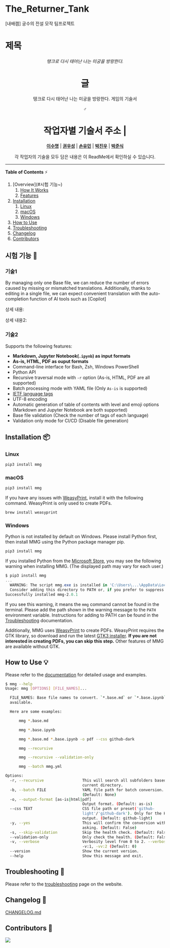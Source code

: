 # The_Returner_Tank
[내배캠] 궁수의 전설 모작 팀프로젝트

# 제목
<div align="center" markdown>
  <h6> 탱크로 다시 태어난 나는 미궁을 방랑한다. </h6>
</div>

<div align="center" markdown>
  
# 글
탱크로 다시 태어난 나는 미궁을 방랑한다. 게임의 기술서

♂️
# 작업자별 기술서 주소 |
[**이수명**](https://github.com/ryul1206/multilingual-markdown/blob/main/README.fr.md) |
[**권우성**](https://github.com/ryul1206/multilingual-markdown/blob/main/README.fr.md) |
[**손유민**](https://github.com/ryul1206/multilingual-markdown/blob/main/README.fr.md) |
[**박진우**](https://github.com/ryul1206/multilingual-markdown/blob/main/README.ko.md) |
[**박준식**](https://github.com/ryul1206/multilingual-markdown/blob/main/README.ja.md)

각 작업자의 기술을 모두 담은 내용은 이 ReadMe에서 확인하실 수 있습니다. 

</div>

---

**Table of Contents** ⚡

1. [Overview](#시험 기능~)
    1. [How It Works](#기술1)
    1. [Features](#기술2)
1. [Installation](#installation-)
    1. [Linux](#linux)
    1. [macOS](#macos)
    1. [Windows](#windows)
1. [How to Use](#how-to-use-)
1. [Troubleshooting](#troubleshooting-)
1. [Changelog](#changelog-)
1. [Contributors](#contributors-)

## 시험 기능 🔎

### 기술1

By managing only one Base file, we can reduce the number of errors caused by missing or mismatched translations.
Additionally, thanks to editing in a single file, we can expect convenient translation with the auto-completion function of AI tools such as [Copilot]

상세 내용:

상세 내용2:

<div align="center">
   
</div>

### 기술2

Supports the following features:

- **Markdown, Jupyter Notebook(`.ipynb`) as input formats**
- **As-is, HTML, PDF as ouput formats**
- Command-line interface for Bash, Zsh, Windows PowerShell
- Python API
- Recursive traversal mode with `-r` option (As-is, HTML, PDF are all supported)
- Batch processing mode with YAML file (Only `As-is` is supported)
- [IETF language tags](https://en.wikipedia.org/wiki/IETF_language_tag)
- UTF-8 encoding
- Automatic generation of table of contents with level and emoji options (Markdown and Jupyter Notebook are both supported)
- Base file validation (Check the number of tags of each language)
- Validation only mode for CI/CD (Disable file generation)

## Installation 📦

### Linux

```sh
pip3 install mmg
```

### macOS

```sh
pip3 install mmg
```

If you have any issues with [WeasyPrint](https://doc.courtbouillon.org/weasyprint/stable/first_steps.html#macos), install it with the following command. WeasyPrint is only used to create PDFs.

```sh
brew install weasyprint
```

### Windows

Python is not installed by default on Windows. Please install Python first, then install MMG using the Python package manager pip.

```powershell
pip3 install mmg
```

If you installed Python from the [Microsoft Store](https://apps.microsoft.com/), you may see the following warning when installing MMG. (The displayed path may vary for each user.)

```powershell
$ pip3 install mmg
...
  WARNING: The script mmg.exe is installed in 'C:\Users\...\AppData\Local\Packages\PythonSoftwareFoundation.Python.3.11_qbz5n2kfra8p0\LocalCache\local-packages\Python311\Scripts' which is not on PATH.
  Consider adding this directory to PATH or, if you prefer to suppress this warning, use --no-warn-script-location.
Successfully installed mmg-2.0.1
```

If you see this warning, it means the `mmg` command cannot be found in the terminal. Please add the path shown in the warning message to the `PATH` environment variable. Instructions for adding to PATH can be found in the [Troubleshooting](https://mmg.ryul1206.dev/2.0/misc/troubleshooting/) documentation.

Additionally, MMG uses [WeasyPrint](https://doc.courtbouillon.org/weasyprint/stable/first_steps.html#windows) to create PDFs. WeasyPrint requires the GTK library, so download and run the latest [GTK3 installer](https://github.com/tschoonj/GTK-for-Windows-Runtime-Environment-Installer/releases). **If you are not interested in creating PDFs, you can skip this step.** Other features of MMG are available without GTK.

## How to Use 💡

Please refer to the [documentation](https://mmg.ryul1206.dev/latest/) for detailed usage and examples.

```sh
$ mmg --help
Usage: mmg [OPTIONS] [FILE_NAMES]...

  FILE_NAMES: Base file names to convert. `*.base.md` or `*.base.ipynb` are
  available.

  Here are some examples:

      mmg *.base.md

      mmg *.base.ipynb

      mmg *.base.md *.base.ipynb -o pdf --css github-dark

      mmg --recursive

      mmg --recursive --validation-only

      mmg --batch mmg.yml

Options:
  -r, --recursive                 This will search all subfolders based on
                                  current directory.
  -b, --batch FILE                YAML file path for batch conversion.
                                  (Default: None)
  -o, --output-format [as-is|html|pdf]
                                  Output format. (Default: as-is)
  --css TEXT                      CSS file path or preset('github-
                                  light'/'github-dark'). Only for the HTML/PDF
                                  output. (Default: github-light)
  -y, --yes                       This will confirm the conversion without
                                  asking. (Default: False)
  -s, --skip-validation           Skip the health check. (Default: False)
  --validation-only               Only check the health. (Default: False)
  -v, --verbose                   Verbosity level from 0 to 2. --verbose:1,
                                  -v:1, -vv:2 (Default: 0)
  --version                       Show the current version.
  --help                          Show this message and exit.
```

## Troubleshooting 💊

Please refer to the [troubleshooting](https://mmg.ryul1206.dev/latest/misc/troubleshooting/) page on the website.

## Changelog 📝

[CHANGELOG.md](https://github.com/ryul1206/multilingual-markdown/blob/develop/CHANGELOG.md)

## Contributors 🤝

<a href="https://github.com/Renew023/The_Returner_Tank/graphs/contributors">
  <img src="https://contrib.rocks/image?repo=Renew023/The_Returner_Tank" />
</a>
